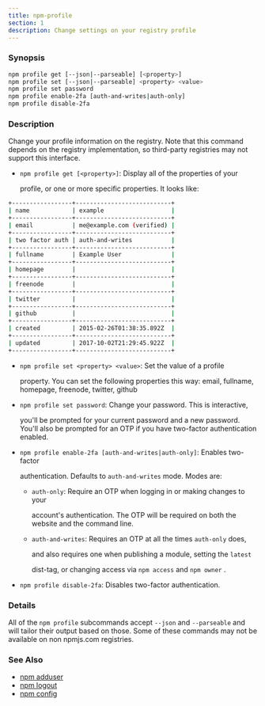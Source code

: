 ```yaml
---
title: npm-profile
section: 1
description: Change settings on your registry profile
---
```


### Synopsis

``` bash
npm profile get [--json|--parseable] [<property>]
npm profile set [--json|--parseable] <property> <value>
npm profile set password
npm profile enable-2fa [auth-and-writes|auth-only]
npm profile disable-2fa
```

### Description

Change your profile information on the registry.  Note that this command
depends on the registry implementation, so third-party registries may not
support this interface.

* `npm profile get [<property>]`: Display all of the properties of your

  profile, or one or more specific properties.  It looks like:

``` bash
+-----------------+---------------------------+
| name            | example                   |
+-----------------+---------------------------+
| email           | me@example.com (verified) |
+-----------------+---------------------------+
| two factor auth | auth-and-writes           |
+-----------------+---------------------------+
| fullname        | Example User              |
+-----------------+---------------------------+
| homepage        |                           |
+-----------------+---------------------------+
| freenode        |                           |
+-----------------+---------------------------+
| twitter         |                           |
+-----------------+---------------------------+
| github          |                           |
+-----------------+---------------------------+
| created         | 2015-02-26T01:38:35.892Z  |
+-----------------+---------------------------+
| updated         | 2017-10-02T21:29:45.922Z  |
+-----------------+---------------------------+
```

* `npm profile set <property> <value>`: Set the value of a profile

  property. You can set the following properties this way: email, fullname, 
  homepage, freenode, twitter, github

* `npm profile set password`: Change your password.  This is interactive, 

  you'll be prompted for your current password and a new password.  You'll
  also be prompted for an OTP if you have two-factor authentication
  enabled.

* `npm profile enable-2fa [auth-and-writes|auth-only]`: Enables two-factor

  authentication. Defaults to `auth-and-writes` mode. Modes are:

  + `auth-only`: Require an OTP when logging in or making changes to your

    account's authentication.  The OTP will be required on both the website
    and the command line.

  + `auth-and-writes`: Requires an OTP at all the times `auth-only` does, 

    and also requires one when publishing a module, setting the `latest`

    dist-tag, or changing access via `npm access` and `npm owner` .

* `npm profile disable-2fa`: Disables two-factor authentication.

### Details

All of the `npm profile` subcommands accept `--json` and `--parseable` and
will tailor their output based on those.  Some of these commands may not be
available on non npmjs.com registries.

### See Also

* [npm adduser](/commands/npm-adduser)
* [npm logout](/commands/npm-logout)
* [npm config](/commands/npm-config)
